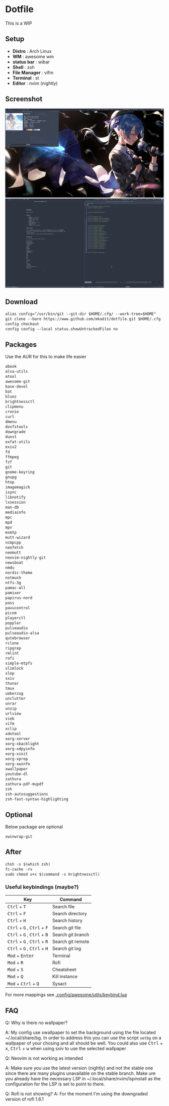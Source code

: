 # Dotfile
This is a WIP

## Setup
* **Distro**       : Arch Linux
* **WM**           : awesome wm
* **status bar**   : wibar
* **Shell**        : zsh
* **File Manager** : vifm
* **Terminal**     : st
* **Editor**       : nvim (nightly)

## Screenshot
![Screenshot](./assets/normal.png)
![Screenshot2](./assets/nvim_zathura.png)

## Download
```
alias config="/usr/bin/git --git-dir $HOME/.cfg/ --work-tree=$HOME"  
git clone --bare https://www.github.com/mkadit/dotfile.git $HOME/.cfg  
config checkout  
config config --local status.showUntrackedFiles no
```

## Packages
Use the AUR for this to make life easier

```
abook
alsa-utils
atool
awesome-git
base-devel
bat
bluez
brightnessctl
clipmenu
cronie
curl
dmenu
dosfstools
downgrade
dunst
exfat-utils
exiv2
fd
ffmpeg
fzf
git
gnome-keyring
gnupg
htop
imagemagick
isync
libnotify
lxsession
man-db
mediainfo
mpc
mpd
mpv
msmtp
mutt-wizard
ncmpcpp
neofetch
neomutt
neovim-nightly-git
newsboat
nmdu
nordic-theme
notmuch
ntfs-3g
pamac-all
pamixer
papirus-nord
pass
pavucontrol
picom
playerctl
poppler
pulseaudio
pulseaudio-alsa
qutebrowser
rclone
ripgrep
rmlint
rofi
simple-mtpfs
slimlock
slop
sxiv
thunar
tmux
ueberzug
unclutter
unrar
unzip
urlview
vieb
vifm
xclip
xdotool
xorg-server
xorg-xbacklight
xorg-xdpyinfo
xorg-xinit
xorg-xprop
xorg-xwinfo
xwallpaper
youtube-dl
zathura
zathura-pdf-mupdf
zsh
zsh-autosuggestions
zsh-fast-syntax-highlighting
```
## Optional
Below package are optional
```
xwinwrap-git
```
## After
```
chsh -s $(which zsh)
fc-cache -rv
sudo chmod u+s $(command -v brightnessctl)
```

### Useful keybindings (maybe?)

| Key                                                             | Command           |
|-----------------------------------------------------------------|-------------------|
| <kbd>Ctrl</kbd> + <kbd>T</kbd>                                  | Search file       |
| <kbd>Ctrl</kbd> + <kbd>F</kbd>                                  | Search directory  |
| <kbd>Ctrl</kbd> + <kbd>H</kbd>                                  | Search history    |
| <kbd>Ctrl</kbd> + <kbd>G</kbd> , <kbd>Ctrl</kbd> + <kbd>F</kbd> | Search git file   |
| <kbd>Ctrl</kbd> + <kbd>G</kbd> , <kbd>Ctrl</kbd> + <kbd>B</kbd> | Search git branch |
| <kbd>Ctrl</kbd> + <kbd>G</kbd> , <kbd>Ctrl</kbd> + <kbd>R</kbd> | Search git remote |
| <kbd>Ctrl</kbd> + <kbd>G</kbd> , <kbd>Ctrl</kbd> + <kbd>H</kbd> | Search git log    |
| <kbd>Mod</kbd> + <kbd>Enter</kbd>                               | Terminal          |
| <kbd>Mod</kbd> + <kbd>R</kbd>                                   | Rofi              |
| <kbd>Mod</kbd> + <kbd>S</kbd>                                   | Cheatsheet        |
| <kbd>Mod</kbd> + <kbd>Q</kbd>                                   | Kill instance     |
| <kbd>Mod</kbd> + <kbd>Ctrl</kbd> + <kbd>Q</kbd>                 | Sysact            |


For more mappings see [.config/awesome/utils/keybind.lua](.config/awesome/utils/keybind.lua)

## FAQ
Q: Why is there no wallpaper?

A: My config use xwallpaper to set the background using the file located  ~/.local/share/bg. In order to address
this you can use the script `setbg` on a wallpaper of your chosing and all should be well. You could also use
<kbd>Ctrl</kbd> + <kbd>x</kbd>, <kbd>Ctrl</kbd> + <kbd>w</kbd> when using sxiv to use the selected wallpaper

Q: Neovim is not working as intended

A: Make sure you use the latest version (nightly) and not the stable one since there are many plugins unavailable on the stable branch. Make ure you already have the necessary LSP in ~/.local/share/nvim/lspinstall as the
configuration for the LSP is set to point to there.

Q: Rofi is not showing?
A: For the moment I'm using the downgraded version of rofi 1.6.1
